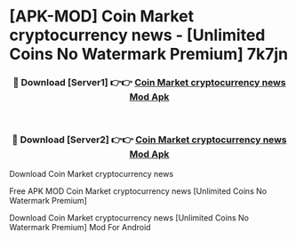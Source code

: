 # [APK-MOD] Coin Market  cryptocurrency news - [Unlimited Coins No Watermark Premium] 7k7jn



<div align="center">
<h3>🔴 Download [Server1] 👉👉 <a href="https://momento.my/?title=Coin_Market__cryptocurrency_news">Coin Market  cryptocurrency news Mod Apk</a></h3><br>

<h3>🔴 Download [Server2] 👉👉 <a href="https://momento.my/?title=Coin_Market__cryptocurrency_news">Coin Market  cryptocurrency news Mod Apk</a></h3>
</div>



Download Coin Market  cryptocurrency news 

Free APK MOD Coin Market  cryptocurrency news [Unlimited Coins No Watermark Premium]

Download Coin Market  cryptocurrency news [Unlimited Coins No Watermark Premium] Mod For Android
